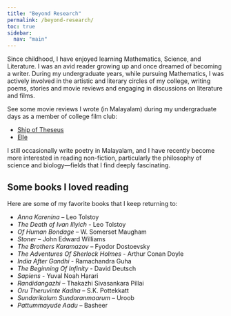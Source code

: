 ```yaml
---
title: "Beyond Research"
permalink: /beyond-research/
toc: true
sidebar:
  nav: "main"
---
```

Since childhood, I have enjoyed learning Mathematics, Science, and Literature. I was an avid reader growing up and once dreamed of becoming a writer. During my undergraduate years, while pursuing Mathematics, I was actively involved in the artistic and literary circles of my college, writing poems, stories and movie reviews and engaging in discussions on literature and films.

See some movie reviews I wrote (in Malayalam) during my undergraduate days as a member of college film club:
- [Ship of Theseus](https://magazine.assisijeevan.com/p/717)
- [Elle](https://magazine.assisijeevan.com/p/448)

I still occasionally write poetry in Malayalam, and I have recently become more interested in reading non-fiction, particularly the philosophy of science and biology—fields that I find deeply fascinating.

## Some books I loved reading
Here are some of my favorite books that I keep returning to:
- *Anna Karenina* – Leo Tolstoy
- *The Death of Ivan Illyich* - Leo Tolstoy
- *Of Human Bondage* – W. Somerset Maugham
- *Stoner* – John Edward Williams
- *The Brothers Karamazov* – Fyodor Dostoevsky
- *The Adventures Of Sherlock Holmes* - Arthur Conan Doyle
- *India After Gandhi* - Ramachandra Guha
- *The Beginning Of Infinity* - David Deutsch
- *Sapiens* - Yuval Noah Harari
- *Randidangazhi* – Thakazhi Sivasankara Pillai  
- *Oru Theruvinte Kadha* – S.K. Pottekkatt  
- *Sundarikalum Sundaranmaarum* – Uroob  
- *Pattummayude Aadu* – Basheer  
